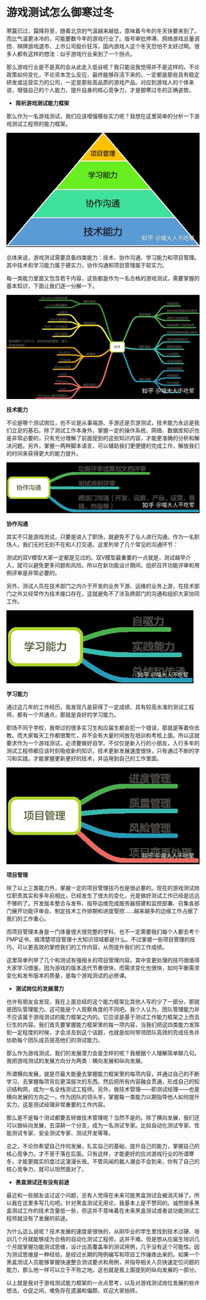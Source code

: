 # 游戏测试怎么御寒过冬

寒露已过，霜降将至，随着北京的气温越来越低，意味着今年的冬天快要来到了。而比气温更冰冷的，可能要数今年的游戏行业了。版号审批停滞、网络游戏总量调控、棋牌游戏退市、上市公司股价狂泻，国内游戏人这个冬天恐怕不太好过啊。很多人都有这样的想法：似乎游戏行业来到了一个拐点。

那么游戏行业是不是真的会从此走入低谷呢？我只能说我觉得并不是这样的。不论政策如何变化，不论资本怎么反应，最终能够存活下来的，一定都是那些具有稳定研发或运营实力的公司，一定是那些高品质的游戏产品。对应到游戏人的个体来说，增强自己的个人能力，提升自身的核心竞争力，才是御寒过冬的正确姿势。

- **简析游戏测试能力框架**

那么作为一名游戏测试，我们应该增强哪些实力呢？我想在这里简单的分析一下游戏测试工程师的能力框架。

![img](../img/inpost/202107/%E6%B8%B8%E6%88%8F%E6%B5%8B%E8%AF%95%E6%80%8E%E4%B9%88%E5%BE%A1%E5%AF%92%E8%BF%87%E5%86%AC/v2-55d34db93117208230542759c2b43c89_720w.jpg)

总体来说，游戏测试需要具备四类能力：技术、协作沟通、学习能力和项目管理。其中技术和学习能力属于硬实力，协作沟通和项目管理属于软实力。

每一类能力里面又包含若干内容，这些都是作为一名合格的游戏测试，需要掌握的基本知识，下面让我们逐一分解一下。

![img](../img/inpost/202107/%E6%B8%B8%E6%88%8F%E6%B5%8B%E8%AF%95%E6%80%8E%E4%B9%88%E5%BE%A1%E5%AF%92%E8%BF%87%E5%86%AC/v2-07b04c5dafebdc69aeba7008184c7fc6_720w.jpg)

**技术能力**

不论是哪个测试岗位，也不论是从事端游、手游还是页游测试，技术能力永远是我们立足的基石。除了测试工作本身外，掌握一定的操作系统、网络、数据库知识也是非常必要的，只有充分理解了前面提到的这些知识内容，才能更准确的分析和解决问题。另外，掌握一两种脚本语言，可以辅助我们更便捷的完成工作，解放我们的时间来获得更大的能力提升。



![img](../img/inpost/202107/%E6%B8%B8%E6%88%8F%E6%B5%8B%E8%AF%95%E6%80%8E%E4%B9%88%E5%BE%A1%E5%AF%92%E8%BF%87%E5%86%AC/v2-c11f920e3041d5f478a0213039d7e525_720w.jpg)

**协作沟通**

其实不只是游戏测试，只要是进入了职场，就避免不了与人进行沟通。作为一名职场人，我们无时无刻不在和人打交道。这里列举了几个常见的沟通环节：

测试的双V模型大家一定都是见过的。双V模型最重要的一点就是，测试越早介入，就可以避免更多问题和风险。所以在新功能设计期间，组织召开功能评审和用例评审是非常必要的。

另外，测试人员在技术部门之内介于开发的业务下游、运维的业务上游，在技术部门之外又经常作为技术接口存在，这就避免不了涉及跨部门的沟通和组织大家协同工作。



![img](../img/inpost/202107/%E6%B8%B8%E6%88%8F%E6%B5%8B%E8%AF%95%E6%80%8E%E4%B9%88%E5%BE%A1%E5%AF%92%E8%BF%87%E5%86%AC/v2-65183d7115c1a47fca6cf3d693794e87_720w.jpg)

**学习能力**

通过这几年的工作经历，我发现凡是获得了一定成绩、具有较高水准的测试工程师，都有一个共通点，那就是良好的学习能力。

职场不同于学校，我带过的很多实习生和应届生都会犯一个错误，那就是等着你去教。而大家每天工作都很繁忙，并不会有大量时间放在培训和考核上面。所以这就要求作为一个游戏测试，必须要做好自学。不仅仅是新入行的小朋友，入行多年的测试工程师都应该时刻吸收新的知识，技术更新发展速度很快，只有通过不断的学习和实践，才能掌握更新更好的技术，并运用到自己的工作里面。



![img](../img/inpost/202107/%E6%B8%B8%E6%88%8F%E6%B5%8B%E8%AF%95%E6%80%8E%E4%B9%88%E5%BE%A1%E5%AF%92%E8%BF%87%E5%86%AC/v2-904402cfed8da7d0b92eb673029fdb50_720w.jpg)

**项目管理**

除了以上三类能力外，掌握一定的项目管理技巧也是很必要的。现在的游戏测试岗位职责其实和多年前相比，已经发生了很大的变化，光是做好测试工作已经是远远不够的了。开发版本整合与发布、指导运维完成服务器搭建和监控部署、召集各部门展开功能评审会、制定技术工作排期和进度管控……越来越多的边缘工作占据了我们的工作重心。

而项目管理本身是一门体量很大很完整的学科，也不一定需要我们每个人都去考个PMP证书、搞清楚项目管理十大知识领域都是什么。不过掌握一些项目管理的技巧，可以更高效的掌控我们的工作内容，从而提升我们的工作成绩。

这里简单列举了几个和测试有强相关的项目管理内容。其中变更处理的技巧很值得大家学习借鉴。因为游戏的版本迭代节奏很快，而需求变化也很快，如何平衡需求变化和发布版本的质量，是每个游戏测试的必修课。



- **测试岗位的发展潜力**

也许有朋友会发现，我在上面总结的这个能力框架比其他人写的少了一部分，那就是团队管理能力。这可能是个人观察角度的不同吧。我个人认为，团队管理能力并不应该属于游戏测试的能力框架之内的。它应该是基于测试工作能力框架之上而去衍生的内容。我们首先要掌握能力框架里的每一项内容，当我们把这四类能力发挥到一定程度的时候，才会涉及到这个话题，也就是如何带领团队高效的完成任务并协助每个团队成员提高他们的测试能力。

那么作为游戏测试，我们的发展潜力会是怎样的呢？我根据个人理解简单聊几句。我把游戏测试的发展方向分为两类：横向发展和纵向发展。

所谓横向发展，就是尽最大能量去掌握能力框架里的每项内容，并通过自己的不断学习，去掌握每项背后更深层次的东西。然后把所有内容融会贯通，形成自己的知识结构网，成为一名全栈测试工程师。另外，做技术管理——即测试经理——也是横向发展的方向之一。作为团队的领头羊，掌握每一类能力以期指导他人如何提升实力，这是测试经理非常重要的工作内容。

那么是不是每个测试都要去转做技术管理呢？当然不是的。除了横向发展，我们还可以做纵向发展，去深耕一个分支，成为一名测试专家。比如自动化测试专家、性能测试专家、安全测试专家、测试开发等等。

总之，不论你希望自己作何发展，扎实自己的基础，提升自己的能力，掌握自己的核心竞争力，才不至于落在后面。只有这样，才能更好的应对游戏行业的所谓寒冬，才能更踏实的度过这漫漫长夜。不管风闻的裁人潮会不会到来，你有了自己的核心竞争力，就可以坦然面对了。

- **黑盒测试还有没有前途**

最近和一些朋友谈过这个问题，总有人觉得在未来可能黑盒测试会被消灭掉了。所以我在这里多写几句吧。针对黑盒测试无用论，我基本上是不赞同的。诚然很多黑盒测试工作的技术含量低一些，但这并不意味着在未来黑盒测试或者说功能测试工程师就没有了发展的前途。

为什么这么说呢？技术发展的速度是很快的，从刚毕业的学生里找到技术过硬、培训几个月就能够成为合格的自动化测试工程师，这并不难。但是想从应届生培训几个月就掌握功能测试思维，设计出高覆盖率的测试用例，几乎没有这个可能性。因为测试思维是一种经验，是经过长期的用例编写和项目工作锤炼出来的。如果一个黑盒测试人员能够掌握快速整合测试要点和用例，并指导相关人员快速定位问题的能力，那么他一样可以立于不败之地。这也就是我上面提到的纵向发展的一部分。

以上就是我对于游戏测试能力框架的一点点思考，以及对游戏测试岗位发展的些许想法，仓促之间，难免存在遗漏和偏颇，欢迎大家拍砖。